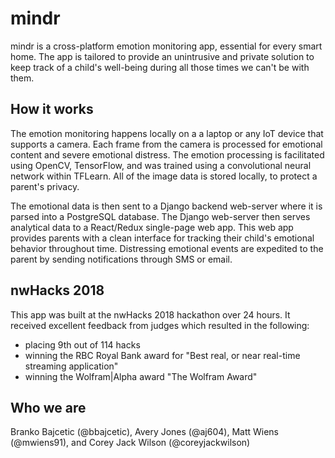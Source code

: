 # mindr

mindr is a cross-platform emotion monitoring app, essential for every
smart home. The app is tailored to provide an unintrusive and private
solution to keep track of a child's well-being during all those times we
can't be with them.

## How it works

The emotion monitoring happens locally on a a laptop or any IoT device
that supports a camera. Each frame from the camera is processed
for emotional content and severe emotional distress. The emotion
processing is facilitated using OpenCV, TensorFlow, and was trained
using a convolutional neural network within TFLearn. All of the image
data is stored locally, to protect a parent's privacy.

The emotional data is then sent to a Django backend web-server where it
is parsed into a PostgreSQL database. The Django web-server then serves
analytical data to a React/Redux single-page web app. This web app provides
parents with a clean interface for tracking their child's emotional
behavior throughout time. Distressing emotional events are expedited to the
parent by sending notifications through SMS or email.

## nwHacks 2018

This app was built at the nwHacks 2018 hackathon over 24 hours. It
received excellent feedback from judges which resulted in the following:

+ placing 9th out of 114 hacks
+ winning the RBC Royal Bank award for "Best real, or near real-time
  streaming application"
+ winning the Wolfram|Alpha award "The Wolfram Award"

## Who we are

Branko Bajcetic (@bbajcetic), Avery Jones (@aj604), Matt Wiens
(@mwiens91), and Corey Jack Wilson (@coreyjackwilson)
